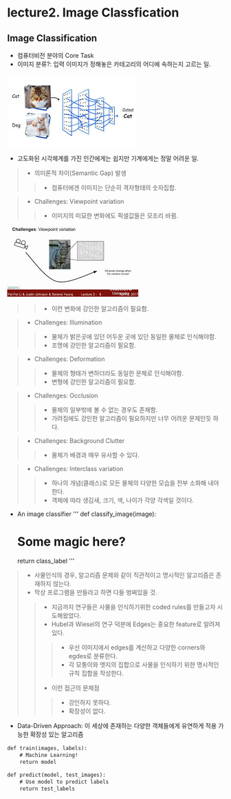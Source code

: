 # lecture2. Image Classfication

## Image Classification
- 컴퓨터비전 분야의 Core Task
- 이미지 분류?: 입력 이미지가 정해놓은 카테고리의 어디에 속하는지 고르는 일.

![ex_screenchot](./img/lec2/image-classification.jpg)
- 고도화된 시각체계를 가진 인간에게는 쉽지만 기계에게는 정말 어려운 일.
>- 의미론적 차이(Semantic Gap) 발생
>>- 컴퓨터에겐 이미지는 단순히 격자형태의 숫자집합.

>- Challenges: Viewpoint variation
>>- 이미지의 미묘한 변화에도 픽셀값들은 모조리 바뀜.

![ex_screenshot](./img/lec2/viewpoint_variation.jpg)
>>- 이런 변화에 강인한 알고리즘이 필요함.

>- Challenges: Illumination
>>- 물체가 밝은곳에 있던 어두운 곳에 있던 동일한 물체로 인식해야함.
>>- 조명에 강인한 알고리즘이 필요함.

>- Challenges: Deformation
>>- 물체의 형태가 변하더라도 동일한 문체로 인식해야함.
>>- 변형에 강인한 알고리즘이 필요함.

>- Challenges: Occlusion
>>- 물체의 일부밖에 볼 수 없는 경우도 존재함.
>>- 가려짐에도 강인한 알고리즘이 필요하지만 너무 어려운 문제인듯 하다.

>- Challenges: Background Clutter
>>- 물체가 배경과 매우 유사할 수 있다.

>- Challenges: Interclass variation
>>- 하나의 개념(클래스)로 모든 물체의 다양한 모습을 전부 소화해 내야 한다.
>>- 객체에 따라 생김새, 크기, 색, 나이가 각양 각색일 것이다.

- An image classifier
'''
def classify_image(image):
	# Some magic here?
	return class_label
'''
>- 사물인식의 경우, 알고리즘 문제와 같이 직관적이고 명시적인 알고리즘은 존재하지 않는다.
>- 막상 프로그램을 만들라고 하면 다들 벙쪄있을 것.
>>- 지금까지 연구들은 사물을 인식하기위한 coded rules를 만들고자 시도해왔었다.
>>- Hubel과 Wiesel의 연구 덕분에 Edges는 중요한 feature로 알려져있다.
>>>- 우선 이미지에서 edges를 계산하고 다양한 corners와 egdes로 분류한다.
>>>- 각 모퉁이와 엣지의 집합으로 사물을 인식하기 위한 명시적인 규칙 집합을 작성한다.
>>- 이런 접근의 문제점
>>>- 강인하지 못하다.
>>>- 확장성이 없다.

- Data-Driven Approach: 이 세상에 존재하는 다양한 객체들에게 유연하게 적용 가능한 확장성 있는 알고리즘
```
def train(images, labels):
	# Machine Learning!
	return model
```
```
def predict(model, test_images):
	# Use model to predict labels
	return test_labels
```

